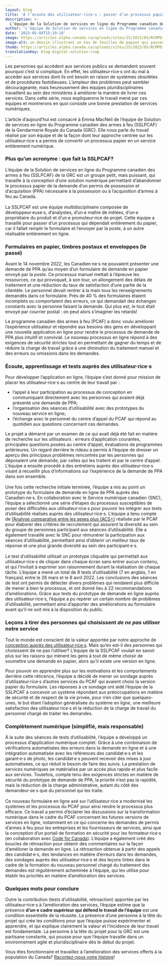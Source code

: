```yaml
---
layout: blog
title: 'À l’écoute des utilisateur·rice·s : passer d’un processus papier à un service numérique'
description: >-
  L’équipe de la Solution de services en ligne du Programme canadien des armes à feu de la GRC discute de ses travaux en cours et de la façon dont elle a appliqué une approche axée sur les utilisateur·rice·s pour transformer un processus sur papier en un service entièrement numérique.
author: 'L’équipe de Solution de services en ligne du Programme canadien des armes à feu (SSLPCAF) de la GRC'
date: '2023-05-04T15:19:18'
image: https://articles.alpha.canada.ca/uploads/sites/25/2023/05/RCMPDigitalServicesBlog_Blog_Post_FR-scaled.jpg
image-alt: un dessin illustrant un tas de feuilles de papier qui passent d’un dossier à un système numérique dans un ordinateur portable.
thumb: https://articles.alpha.canada.ca/uploads/sites/25/2023/05/RCMPDigitalServicesBlog_Blog_Post_FR-scaled.jpg
translationKey: blog-digital-solution-rcmp
---
```


<p>Les personnes qui accèdent aux services publics se demandent souvent pourquoi c’est si compliqué. En effet, les utilisateur·rice·s ont du mal à accéder aux services dont ils ont besoin en raison de systèmes obsolètes et de procédures fastidieuses. L’ampleur des problèmes peut sembler décourageante, mais heureusement des équipes pluridisciplinaires travaillent au sein des ministères à améliorer la manière de livrer ces services. Dans cette série, nous expliquerons le travail mené par ces équipes et montrerons en quoi consiste une bonne prestation de services numériques.<br><br>L’article d’aujourd’hui est consacré à Emma MacNeil de l’équipe de Solution de services en ligne du Programme canadien des armes à feu (SSLPCAF) de la Gendarmerie Royale du Canada (GRC). Elle nous parle du travail réalisé par son équipe et de la façon dont leur approche centrée sur les utilisateur·rice·s a permis de convertir un processus papier en un service entièrement numérique.</p>



<h3 class="wp-block-heading" id="h-plus-qu-un-acronyme-que-fait-la-sslpcaf"><strong>Plus qu’un acronyme : que fait la SSLPCAF?</strong></h3>



<p>L’équipe de la Solution de services en ligne du Programme canadien des armes à feu (SSLPCAF) de la GRC est un groupe petit, mais puissant, qui travaille à la conception d’une solution numérique permettant d’abandonner le processus papier de la demande d’un permis de possession et d’acquisition (PPA) nécessaire à la possession ou à l’acquisition d’armes à feu au Canada.<br><br>La SSLPCAF est une équipe multidisciplinaire composée de développeur·euse·s, d’analystes, d’un·e maître de mêlées, d’un·e propriétaire du produit et d’un·e promoteur·rice de projet. Cette équipe a travaillé pour passer d’un processus qui dépendait entièrement du papier, car il fallait remplir le formulaire et l’envoyer par la poste, à un autre réalisable entièrement en ligne.</p>



<h3 class="wp-block-heading" id="h-formulaires-en-papier-timbres-postaux-et-enveloppes-le-passe"><strong>Formulaires en papier, timbres postaux et enveloppes (le passé)</strong></h3>



<p>Avant le 14 novembre 2022, les Canadien·ne·s ne pouvaient présenter une demande de PPA qu’au moyen d’un formulaire de demande en papier envoyé par la poste. Ce processus manuel mettait à l’épreuve les ressources, ce qui provoquait, à son tour, un allongement des délais de traitement et une réduction du taux de satisfaction d’une partie de la clientèle. Le personnel devait rentrer à la main tous les renseignements demandés dans ce formulaire. Près de 40 % des formulaires étaient incomplets ou comportaient des erreurs, ce qui demandait des échanges constants avec la personne faisant la demande. Qui plus est, le tout était envoyé par courrier postal : on peut alors s’imaginer les retards!</p>



<p>Le programme canadien des armes à feu (PCAF) a donc voulu améliorer l’expérience utilisateur et répondre aux besoins des gens en développant une nouvelle application en ligne pour rendre le processus de demande de PPA plus intuitif et convivial. Le nouveau processus en ligne répond à des exigences de sécurité strictes tout en permettant de gagner du temps et de réduire la charge de travail grâce à une diminution du traitement manuel et des erreurs ou omissions dans les demandes.</p>



<h3 class="wp-block-heading" id="h-ecoute-apprentissage-et-tests-aupres-des-utilisateur-rice-s"><strong>Écoute, apprentissage et tests auprès des utilisateur·rice·s</strong></h3>



<p>Pour développer l’application en ligne, l’équipe s’est donné pour mission de placer les utilisateur·rice·s au centre de leur travail par :&nbsp;</p>



<ul>
<li>l’appel à leur participation au processus de conception en communiquant directement avec les personnes qui avaient déjà présenté une demande de PPA;</li>



<li>l’organisation des séances d’utilisabilité avec des prototypes du nouveau service en ligne;</li>



<li>l’échange avec le personnel du centre d’appel du PCAF qui répond au quotidien aux questions concernant ces demandes.</li>
</ul>



<p>Le projet a démarré par un examen de ce qui avait déjà été fait en matière de recherche sur les utilisateurs : erreurs d’application courantes, principales questions posées au centre d’appel, évaluations de programmes antérieures. Un regard derrière le rideau a permis à l’équipe de dresser un aperçu des principaux problèmes rencontrés par les personnes qui déposaient une demande, par celles qui les traitent et par le centre d’appel. L’équipe a ensuite procédé à des entretiens auprès des utilisateur·rice·s visant à recueillir plus d’informations sur l’expérience de la demande de PPA dans son ensemble.<br><br>Une fois cette recherche initiale terminée, l’équipe a mis au point un prototype du formulaire de demande en ligne de PPA auprès des Canadien·ne·s. En collaboration avec le Service numérique canadien (SNC), l’équipe a sélectionné une série d’étapes du processus susceptibles de poser des difficultés aux utilisateur·rice·s pour pouvoir les intégrer aux tests d’utilisabilité réalisés auprès des utilisateur·rice·s. L’équipe a tenu compte de <a href="https://femmes-egalite-genres.canada.ca/fr/analyse-comparative-entre-sexes-plus/est-analyse-comparative-entre-sexes-plus.html" target="_blank" rel="noreferrer noopener">l’Analyse comparative entre les sexes plus (ACS+)</a> réalisée par le PCAF pour élaborer des critères de recrutement qui assurent la diversité au sein du groupe de personnes participant aux séances d’utilisabilité. Elle a également travaillé avec le SNC pour rémunérer la participation aux séances d’utilisabilité, permettant ainsi d’obtenir un meilleur taux de réponse et une plus grande diversité au sein des participant·e·s.<br><br>Le test d’utilisabilité utilisait un prototype cliquable qui permettait aux utilisateur·rice·s de cliquer dans chaque écran sans entrer aucun contenu, et qui l’invitait à exprimer son raisonnement durant la réalisation de chaque tâche. L’équipe a mené un total de 8 tests d’utilisabilité (7 en anglais, 1 en français) entre le 28 mars et le 8 avril 2022. Les conclusions des séances de test ont permis de détecter divers problèmes qui rendaient plus difficile de mener à bien le processus, et ont donné lieu à 22 recommandations d’améliorations. Grâce aux tests du prototype de demande en ligne auprès des utilisateur·rice·s, l’équipe a pu repérer un certain nombre de problèmes d’utilisabilité, permettant ainsi d’apporter des améliorations au formulaire avant qu’il ne soit mis à la disposition du public.</p>



<h3 class="wp-block-heading" id="h-lecons-a-tirer-des-personnes-qui-choisissent-de-ne-pas-utiliser-notre-service"><strong>Leçons à tirer des personnes qui choisissent <em>de ne pas </em>utiliser notre service</strong></h3>



<p>Tout le monde est conscient de la valeur apportée par notre approche de <a href="https://www.canada.ca/fr/gouvernement/systeme/gouvernement-numerique/normes-numeriques-gouvernement-canada.html" target="_blank" rel="noreferrer noopener">conception auprès des utilisateur·rice·s</a>. Mais qu’en est-il des personnes qui choisissent de ne pas l’utiliser? L’équipe de la SSLPCAF voulait en savoir plus sur les raisons qui mènent les gens à tout de même choisir de soumettre une demande en papier, alors qu’il existe une version en ligne. </p>



<p>Pour pouvoir en apprendre plus sur les motivations et les comportements derrière cette réticence, l’équipe a décidé de mener un sondage auprès d’utilisateur·rice·s d’autres services du PCAF qui avaient choisi la version papier du formulaire. Les réponses à ce sondage ont aidé l’équipe de la SSLPCAF à concevoir un système répondant aux préoccupations en matière de sécurité et de respect de la vie privée, pour n’en citer que quelques-unes, le but étant l’adoption généralisée du système en ligne, une meilleure satisfaction des utilisateur·rice·s et la réduction de la charge de travail du personnel chargé de traiter les demandes.</p>



<h3 class="wp-block-heading" id="h-completement-numerique-simplifie-mais-responsable"><strong>Complètement numérique (simplifié, mais responsable)</strong></h3>



<p>À la suite des séances de tests d’utilisabilité, l’équipe a développé un processus d’application numérique complet. Grâce à une combinaison de vérifications automatisées des erreurs dans la demande en ligne et à une intégration automatisée avec les références des candidat·e·s et les garant·e·s de photo, les candidat·e·s peuvent recevoir des mises à jour automatisées, ce qui réduit le besoin de faire des suivis. La prestation de services numériques se matérialise par un accès plus rapide et plus facile aux services. Toutefois, compte tenu des exigences strictes en matière de sécurité du prototype de demande de PPA, la priorité n’est pas la rapidité, mais la réduction de la charge administrative, autant du côté des demandeur·se·s que du personnel qui les traite.<br><br>Ce nouveau formulaire en ligne axé sur l’utilisateur·rice a modernisé les systèmes et les processus du PCAF pour ainsi rendre le processus plus efficace. Ce travail a permis d’éclairer les discussions sur la transformation numérique dans le cadre du PCAF concernant les futures versions de services en ligne, notamment en ce qui concerne les demandes de permis d’armes à feu pour les entreprises et les fournisseurs de services, ainsi que la conception d’un portail de formation en sécurité pour les formateur·rice·s (en collaboration avec <a href="https://codefor.ca/fr/" target="_blank" rel="noreferrer noopener">Code for Canada</a>). L’équipe a également créé des boucles de rétroaction pour obtenir des commentaires sur la façon d’améliorer la demande en ligne. La rétroaction obtenue à partir des appels des candidat·e·s, des tendances en matière d’erreurs dans les demandes, des sondages auprès des utilisateur·rice·s et des leçons tirées dans le cadre de la formation du nouveau personnel chargé du traitement des demandes est régulièrement acheminée à l’équipe, qui les utilise pour établir les priorités en matière d’amélioration des services.</p>



<h3 class="wp-block-heading" id="h-quelques-mots-pour-conclure"><strong>Quelques mots pour conclure</strong></h3>



<p>Outre la contribution (tests d’utilisabilité, rétroaction) apportée par les utilisateur·rice·s à l’amélioration des services, l’équipe estime que la présence <strong>d’un·e cadre supérieur qui défend le travail de l’équipe</strong> est une condition essentielle de la réussite. La présence d’une personne à la tête du projet qui crée les conditions pour que l’équipe puisse expérimenter et apprendre, et qui explique clairement la valeur et l’incidence de leur travail est fondamentale. La personne à la tête du projet pour la GRC est une partisane constante, qui pousse pour que l’équipe travaille dans un environnement agile et pluridisciplinaire dès le début du projet.</p>



<p>Vous êtes fonctionnaire et travaillez à l’amélioration des services offerts à la population du Canada? <a href="mailto:cds-snc@servicecanada.gc.ca" target="_blank" rel="noreferrer noopener">Racontez-nous votre histoire</a>!</p>

